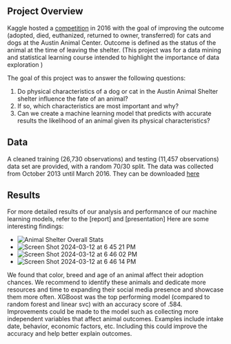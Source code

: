 ## Project Overview
Kaggle hosted a [competition](https://www.kaggle.com/competitions/shelter-animal-outcomes) in 2016 with the goal of improving the outcome (adopted, died, euthanized, returned to owner, transferred) for cats and dogs at the Austin Animal Center. Outcome is defined as the status of the animal at the time of leaving the shelter. (This project was for a data mining and statistical learning course intended to highlight the importance of data exploration )

The goal of this project was to answer the following questions: 
1. Do physical characteristics of a dog or cat in the Austin Animal Shelter shelter influence the fate of an animal? 
2. If so, which characteristics are most important and why? 
3. Can we create a machine learning model that predicts with accurate results the likelihood of an animal given its physical characteristics?

## Data 
A cleaned training (26,730 observations) and testing (11,457 observations) data set are provided, with a random 70/30 split. The data was collected from October 2013 until March 2016. They can be downloaded [here](https://www.kaggle.com/competitions/shelter-animal-outcomes/data)

## Results 
For more detailed results of our analysis and performance of our machine learning models, refer to the [report] and [presentation]
Here are some interesting findings: 
- ![Animal Shelter Overall Stats](https://github.com/sofialaval/Kaggle_Competition-Prediction_of_Obesity_Risk/assets/159965979/e2e3aa4b-7eed-47d3-8180-9d9ae522f574)
- ![Screen Shot 2024-03-12 at 6 45 21 PM](https://github.com/sofialaval/Austin_Animal_Center/assets/159965979/e4d6d6b8-225e-444e-ac91-62264754f218)
- ![Screen Shot 2024-03-12 at 6 46 02 PM](https://github.com/sofialaval/Austin_Animal_Center/assets/159965979/01bc223d-3ed9-4613-916a-69f7d312148f)
- ![Screen Shot 2024-03-12 at 6 46 14 PM](https://github.com/sofialaval/Austin_Animal_Center/assets/159965979/63c406d6-af9e-4919-b4b7-995deba22f73)

We found that color, breed and age of an animal affect their adoption chances. We recommend to identify these animals and dedicate more resources and time to expanding their social media presence and showcase them more often. XGBoost was the top performing model (compared to random forest and linear svc) with an accuracy score of .584. Improvements could be made to the model such as collecting more independent variables that affect animal outcomes. Examples include intake date, behavior, economic factors, etc. Including this could improve the accuracy and help better explain outcomes. 

